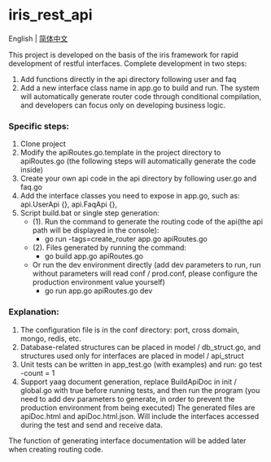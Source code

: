 # iris_rest_api

English | [简体中文](./README-zh.md)

This project is developed on the basis of the iris framework for rapid development of restful interfaces.
Complete development in two steps:
1. Add functions directly in the api directory following user and faq
2. Add a new interface class name in app.go to build and run.
The system will automatically generate router code through conditional compilation, and developers can focus only on developing business logic.


### Specific steps:
1. Clone project
2. Modify the apiRoutes.go.template in the project directory to apiRoutes.go (the following steps will automatically generate the code inside)
3. Create your own api code in the api directory by following user.go and faq.go
4. Add the interface classes you need to expose in app.go, such as: api.UserApi {}, api.FaqApi {},
5. Script build.bat or single step generation:
   -  (1). Run the command to generate the routing code of the api(the api path will be displayed in the console):
        - go run -tags=create_router app.go apiRoutes.go
   -  (2). Files generated by running the command:
        - go build app.go apiRoutes.go
   -  Or run the dev environment directly (add dev parameters to run, run without parameters will read conf / prod.conf, please configure the production environment value yourself)
        -  go run  app.go apiRoutes.go dev

### Explanation:
1. The configuration file is in the conf directory: port, cross domain, mongo, redis, etc.
2. Database-related structures can be placed in model / db_struct.go, and structures used only for interfaces are placed in model / api_struct
3. Unit tests can be written in app_test.go (with examples) and run: go test -count = 1
4. Support yaag document generation, replace BuildApiDoc in init / global.go with true before running tests, and then run the program (you need to add dev parameters to generate, in order to prevent the production environment from being executed)
The generated files are apiDoc.html and apiDoc.html.json. Will include the interfaces accessed during the test and send and receive data.

The function of generating interface documentation will be added later when creating routing code.
